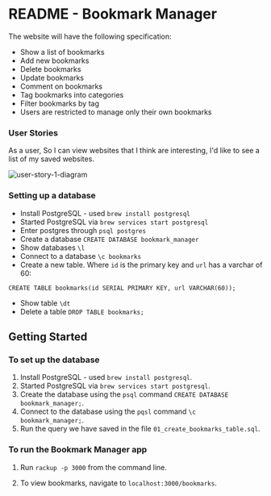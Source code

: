 # README - Bookmark Manager

The website will have the following specification:

- Show a list of bookmarks
- Add new bookmarks
- Delete bookmarks
- Update bookmarks
- Comment on bookmarks
- Tag bookmarks into categories
- Filter bookmarks by tag
- Users are restricted to manage only their own bookmarks

### User Stories

As a user,
So I can view websites that I think are interesting,
I'd like to see a list of my saved websites.

![user-story-1-diagram](./images/User-Story-1.png)


### Setting up a database

* Install PostgreSQL - used `brew install postgresql`
* Started PostgreSQL via `brew services start postgresql`
* Enter postgres through `psql postgres`
* Create a database `CREATE DATABASE bookmark_manager`
* Show databases `\l`
* Connect to a database `\c bookmarks`
* Create a new table. Where `id` is the primary key and `url` has a varchar of 60:
```
CREATE TABLE bookmarks(id SERIAL PRIMARY KEY, url VARCHAR(60));
```
* Show table `\dt`
* Delete a table `DROP TABLE bookmarks;`

## Getting Started

### To set up the database

1. Install PostgreSQL - used `brew install postgresql`.
2. Started PostgreSQL via `brew services start postgresql`.
3. Create the database using the `psql` command `CREATE DATABASE bookmark_manager;`.
4. Connect to the database using the `pqsl` command `\c bookmark_manager;`.
5. Run the query we have saved in the file `01_create_bookmarks_table.sql`.

### To run the Bookmark Manager app

1. Run `rackup -p 3000` from the command line.

2. To view bookmarks, navigate to `localhost:3000/bookmarks`.
